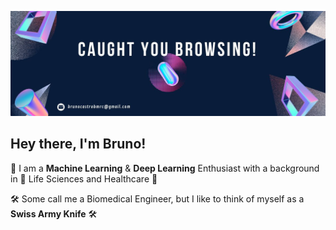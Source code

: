![Banner](https://github.com/bmcastrow/bmcastrow/blob/main/hey%20stalker.jpg)

## Hey there, I'm Bruno!

🤖 I am a **Machine Learning** & **Deep Learning** Enthusiast with a background in 🧬 Life Sciences and Healthcare 💊

🛠️ Some call me a Biomedical Engineer, but I like to think of myself as a **Swiss Army Knife** 🛠️
